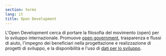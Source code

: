 ```yaml
---
section: terms
lang: it
title: Open Development
---
```


L'Open Development cerca di portare la filosofia del movimento {open} per lo sviluppo internazionale. Promuove [open government](/glossary/en/terms/open-government/), trasparenza e flussi di aiuto, l'impegno dei beneficiari nella progettazione e realizzazione di progetti di sviluppo, e la disponibilità e l'uso di [dati per lo sviluppo](/glossary/it/terms/development-data/).
